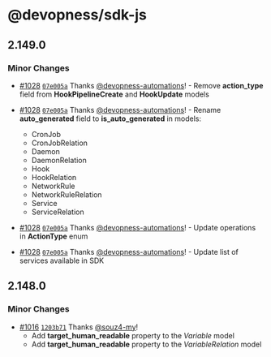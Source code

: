 # @devopness/sdk-js

## 2.149.0

### Minor Changes

- [#1028](https://github.com/devopness/devopness/pull/1028) [`07e005a`](https://github.com/devopness/devopness/commit/07e005a0895219caa764af6ff9112cd533b2dc9f) Thanks [@devopness-automations](https://github.com/devopness-automations)! - Remove **action_type** field from **HookPipelineCreate** and **HookUpdate** models

- [#1028](https://github.com/devopness/devopness/pull/1028) [`07e005a`](https://github.com/devopness/devopness/commit/07e005a0895219caa764af6ff9112cd533b2dc9f) Thanks [@devopness-automations](https://github.com/devopness-automations)! - Rename **auto_generated** field to **is_auto_generated** in models:

  - CronJob
  - CronJobRelation
  - Daemon
  - DaemonRelation
  - Hook
  - HookRelation
  - NetworkRule
  - NetworkRuleRelation
  - Service
  - ServiceRelation

- [#1028](https://github.com/devopness/devopness/pull/1028) [`07e005a`](https://github.com/devopness/devopness/commit/07e005a0895219caa764af6ff9112cd533b2dc9f) Thanks [@devopness-automations](https://github.com/devopness-automations)! - Update operations in **ActionType** enum

- [#1028](https://github.com/devopness/devopness/pull/1028) [`07e005a`](https://github.com/devopness/devopness/commit/07e005a0895219caa764af6ff9112cd533b2dc9f) Thanks [@devopness-automations](https://github.com/devopness-automations)! - Update list of services available in SDK

## 2.148.0

### Minor Changes

- [#1016](https://github.com/devopness/devopness/pull/1016) [`1203b71`](https://github.com/devopness/devopness/commit/1203b71f0d5e8fc22251594d7f3f70174622838c) Thanks [@souz4-my](https://github.com/souz4-my)!
  - Add **target_human_readable** property to the _Variable_ model
  - Add **target_human_readable** property to the _VariableRelation_ model
